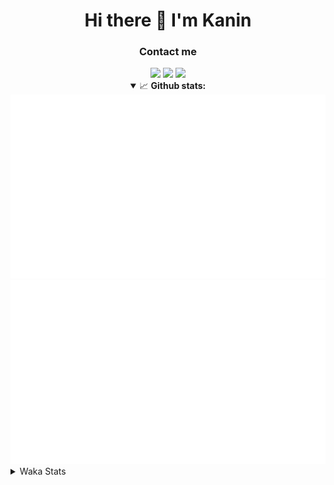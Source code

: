 <div align="center">
 <h1>Hi there 👋 I'm Kanin</h1>
 <h3>Contact me</h3>
 <a href="mailto:im@kanin.dev"><img src="https://img.shields.io/badge/gmail-%23D14836.svg?&style=for-the-badge&logo=gmail&logoColor=white"/></a>
 <a href="https://twitter.com/KaninDev"><img src="https://img.shields.io/badge/twitter-%231DA1F2.svg?&style=for-the-badge&logo=twitter&logoColor=white"/></a>
 <a href="https://www.linkedin.com/in/KaninDev"><img src="https://img.shields.io/badge/linkedin-%230077B5.svg?&style=for-the-badge&logo=linkedin&logoColor=white"/></a>
<details open>
  <summary>📈 <b>Github stats:</b></summary>
  <img src="https://github.com/Kanin/Kanin/blob/master/scripts/GitHubStats/generated/overview.svg"/>
  <img src="https://github.com/Kanin/Kanin/blob/master/scripts/GitHubStats/generated/languages.svg"/>
</details>
</div>

<details>
 <summary>Waka Stats</summary>

<!--START_SECTION:waka-->
![Profile Views](http://img.shields.io/badge/Profile%20Views-9-blue)

![Lines of code](https://img.shields.io/badge/From%20Hello%20World%20I%27ve%20Written-32712%20lines%20of%20code-blue)

**🐱 My Github Data** 

> 🏆 216 Contributions in the Year 2021
 > 
> 📦 35.7 kB Used in Github's Storage 
 > 
> 🚫 Not Opted to Hire
 > 
> 📜 11 Public Repositories 
 > 
> 🔑 5 Private Repositories  
 > 
**I'm an Early 🐤** 

```text
🌞 Morning    104 commits    ████░░░░░░░░░░░░░░░░░░░░░   18.54% 
🌆 Daytime    217 commits    █████████░░░░░░░░░░░░░░░░   38.68% 
🌃 Evening    116 commits    █████░░░░░░░░░░░░░░░░░░░░   20.68% 
🌙 Night      124 commits    █████░░░░░░░░░░░░░░░░░░░░   22.1%

```
📅 **I'm Most Productive on Monday** 

```text
Monday       127 commits    █████░░░░░░░░░░░░░░░░░░░░   22.64% 
Tuesday      85 commits     ███░░░░░░░░░░░░░░░░░░░░░░   15.15% 
Wednesday    93 commits     ████░░░░░░░░░░░░░░░░░░░░░   16.58% 
Thursday     62 commits     ██░░░░░░░░░░░░░░░░░░░░░░░   11.05% 
Friday       50 commits     ██░░░░░░░░░░░░░░░░░░░░░░░   8.91% 
Saturday     56 commits     ██░░░░░░░░░░░░░░░░░░░░░░░   9.98% 
Sunday       88 commits     ████░░░░░░░░░░░░░░░░░░░░░   15.69%

```


📊 **This Week I Spent My Time On** 

```text
⌚︎ Time Zone: America/New_York

💬 Programming Languages: 
Python                   12 hrs 10 mins      ███████████░░░░░░░░░░░░░░   43.79% 
HTML                     7 hrs 51 mins       ███████░░░░░░░░░░░░░░░░░░   28.28% 
JavaScript               5 hrs               ████░░░░░░░░░░░░░░░░░░░░░   18.0% 
CSS                      1 hr 39 mins        █░░░░░░░░░░░░░░░░░░░░░░░░   5.99% 
Git Config               16 mins             ░░░░░░░░░░░░░░░░░░░░░░░░░   1.01%

🔥 Editors: 
PyCharm                  27 hrs 45 mins      █████████████████████████   99.8% 
IntelliJ                 3 mins              ░░░░░░░░░░░░░░░░░░░░░░░░░   0.2%

🐱‍💻 Projects: 
nginx-ui                 24 hrs 22 mins      ██████████████████████░░░   87.63% 
Naila.py                 3 hrs 23 mins       ███░░░░░░░░░░░░░░░░░░░░░░   12.17% 
Kanin                    3 mins              ░░░░░░░░░░░░░░░░░░░░░░░░░   0.2% 
Unknown Project          0 secs              ░░░░░░░░░░░░░░░░░░░░░░░░░   0.0%

💻 Operating System: 
Linux                    27 hrs 49 mins      █████████████████████████   100.0%

```

**I Mostly Code in Python** 

```text
Python                   21 repos            ███████████████████░░░░░░   77.78% 
JavaScript               3 repos             ██░░░░░░░░░░░░░░░░░░░░░░░   11.11% 
Kotlin                   1 repo              █░░░░░░░░░░░░░░░░░░░░░░░░   3.7% 
HTML                     1 repo              █░░░░░░░░░░░░░░░░░░░░░░░░   3.7% 
Java                     1 repo              █░░░░░░░░░░░░░░░░░░░░░░░░   3.7%

```


**Timeline**

![Chart not found](https://raw.githubusercontent.com/Kanin/Kanin/master/charts/bar_graph.png) 


 Last Updated on 22/06/2021
<!--END_SECTION:waka-->
</details>
